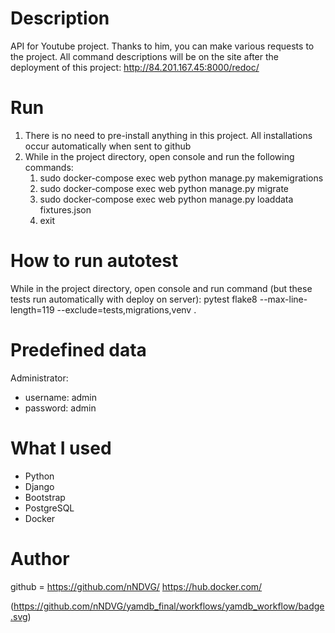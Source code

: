 # Description
API for Youtube project.
Thanks to him, you can make various requests to the project.
All command descriptions will be on the site after the deployment of this project: http://84.201.167.45:8000/redoc/

# Run
1. There is no need to pre-install anything in this project. All installations occur automatically when sent to github 
2. While in the project directory, open console and run the following commands:
    1) sudo docker-compose exec web python manage.py makemigrations
    2) sudo docker-compose exec web python manage.py migrate
    3) sudo docker-compose exec web python manage.py loaddata fixtures.json
    4) exit
    
# How to run autotest
While in the project directory, open console and run command (but these tests run automatically with deploy on server):
    pytest
    flake8 --max-line-length=119 --exclude=tests,migrations,venv .    

# Predefined data
Administrator: 
* username: admin 
* password: admin


# What I used
* Python
* Django
* Bootstrap
* PostgreSQL
* Docker

# Author
github = https://github.com/nNDVG/
https://hub.docker.com/

(https://github.com/nNDVG/yamdb_final/workflows/yamdb_workflow/badge.svg)